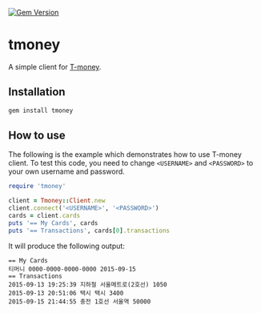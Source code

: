 [![Gem Version](https://badge.fury.io/rb/tmoney.svg)](https://badge.fury.io/rb/tmoney)

# tmoney

A simple client for [T-money](https://www.t-money.co.kr/).

## Installation

```sh
gem install tmoney
```

## How to use

The following is the example which demonstrates how to use T-money client. To test this code, you need to change `<USERNAME>` and `<PASSWORD>` to your own username and password.
```ruby
require 'tmoney'

client = Tmoney::Client.new
client.connect('<USERNAME>', '<PASSWORD>')
cards = client.cards
puts '== My Cards', cards
puts '== Transactions', cards[0].transactions
```

It will produce the following output:
```
== My Cards
티머니 0000-0000-0000-0000 2015-09-15
== Transactions
2015-09-13 19:25:39 지하철 서울메트로(2호선) 1050
2015-09-13 20:51:06 택시 택시 3400
2015-09-15 21:44:55 충전 1호선 서울역 50000
```
